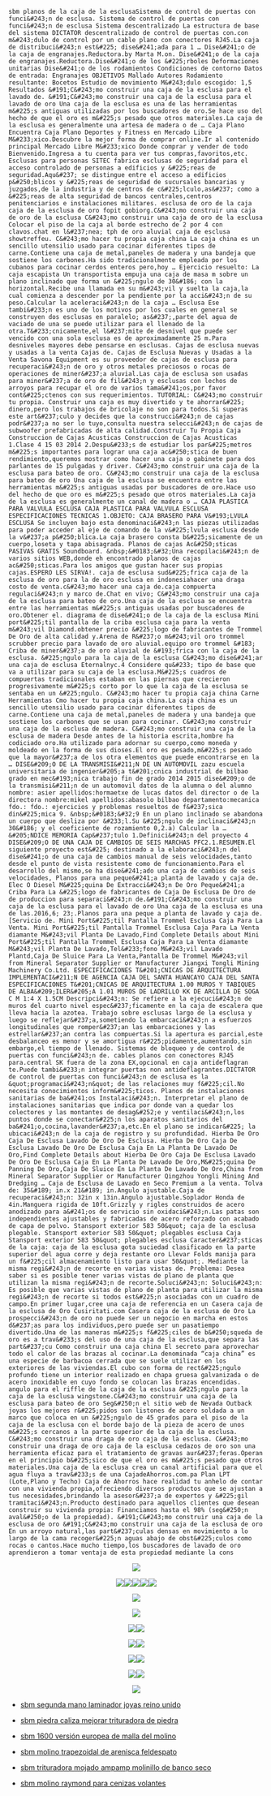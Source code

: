 
```
sbm planos de la caja de la esclusaSistema de control de puertas con funci&#243;n de esclusa. Sistema de control de puertas con funci&#243;n de esclusa Sistema descentralizado La estructura de base del sistema DICTATOR descentralizado de control de puertas con.con m&#243;dulo de control por un cable plano con conectores RJ45.La caja de distribuci&#243;n est&#225; dise&#241;ada para 1 … Dise&#241;o de la caja de engranajes.Reductora.by Marta M.on. Dise&#241;o de la caja de engranajes.Reductora.Dise&#241;o de los &#225;rboles Deformaciones unitarias Dise&#241;o de los rodamientos Condiciones de contorno Datos de entrada: Engranajes OBJETIVOS Mallado Autores Rodamiento resultante: Bocetos Estudio de movimiento M&#243;dulo escogido: 1,5 Resultados &#191;C&#243;mo construir una caja de la esclusa para el lavado de. &#191;C&#243;mo construir una caja de la esclusa para el lavado de oro Una caja de la esclusa es una de las herramientas m&#225;s antiguas utilizadas por los buscadores de oro.Se hace uso del hecho de que el oro es m&#225;s pesado que otros materiales.La caja de la esclusa es generalmente una artesa de madera o de … Caja Plano Encuentra Caja Plano Deportes y Fitness en Mercado Libre M&#233;xico.Descubre la mejor forma de comprar online.Ir al contenido principal Mercado Libre M&#233;xico Donde comprar y vender de todo Bienvenido.Ingresa a tu cuenta para ver tus compras,favoritos,etc. Esclusas para personas SITEC fabrica esclusas de seguridad para el acceso controlado de personas a edificios y &#225;reas de seguridad.Aqu&#237; se distingue entre el acceso a edificios p&#250;blicos y &#225;reas de seguridad de sucursales bancarias y juzgados,de la industria y de centros de c&#225;lculo,as&#237; como a &#225;reas de alta seguridad de bancos centrales,centros penitenciarios e instalaciones militares. esclusa de oro de la caja caja de la esclusa de oro fopit gobiorg.C&#243;mo construir una caja de oro de la esclusa C&#243;mo construir una caja de oro de la esclusa Colocar el piso de la caja al borde estrecho de 2 por 4 con clavos.chat en l&#237;nea; tph de oro aluvial caja de esclusa showtreffeu. C&#243;mo hacer tu propia caja china La caja china es un sencillo utensilio usado para cocinar diferentes tipos de carne.Contiene una caja de metal,paneles de madera y una bandeja que sostiene los carbones.Ha sido tradicionalmente empleada por los cubanos para cocinar cerdos enteros pero,hoy … Ejercicio resuelto: La caja escapista Un transportista empuja una caja de masa m sobre un plano inclinado que forma un &#225;ngulo de 30&#186; con la horizontal.Recibe una llamada en su m&#243;vil y suelta la caja,la cual comienza a descender por la pendiente por la acci&#243;n de su peso.Calcular la aceleraci&#243;n de la caja … Esclusa Ese tambi&#233;n es uno de los motivos por los cuales en general se construyen dos esclusas en paralelo; as&#237;,parte del agua de vaciado de una se puede utilizar para el llenado de la otra.T&#233;cnicamente,el l&#237;mite de desnivel que puede ser vencido con una sola esclusa es de aproximadamente 25 m.Para desniveles mayores debe pensarse en esclusas. Cajas de esclusa nuevas y usadas a la venta Cajas de. Cajas de Esclusa Nuevas y Usadas a la Venta Savona Equipment es su proveedor de cajas de esclusa para recuperaci&#243;n de oro y otros metales preciosos o rocas de operaciones de miner&#237;a aluvial.Las caja de esclusa son usadas para miner&#237;a de oro de fil&#243;n y esclusas con lechos de arroyos para recupar el oro de varios tama&#241;os,por favor cont&#225;ctenos con sus requerimientos. TUTORIAL: C&#243;mo construir tu propia. Construir una caja es muy divertido y te ahorrar&#225; dinero,pero los trabajos de bricolaje no son para todos.Si superas este art&#237;culo y decides que la construcci&#243;n de cajas podr&#237;a no ser lo tuyo,consulta nuestra selecci&#243;n de cajas de subwoofer prefabricadas de alta calidad.Construir Tu Propia Caja Construccion de Cajas Acusticas Construccion de Cajas Acusticas 1.Clase 4 15 03 2014 2.Despu&#233;s de estudiar los par&#225;metros m&#225;s importantes para lograr una caja ac&#250;stica de buen rendimiento,queremos mostrar como hacer una caja o gabinete para dos parlantes de 15 pulgadas y driver. C&#243;mo construir una caja de la esclusa para bateo de oro. C&#243;mo construir una caja de la esclusa para bateo de oro Una caja de la esclusa se encuentra entre las herramientas m&#225;s antiguas usadas por buscadores de oro.Hace uso del hecho de que oro es m&#225;s pesado que otros materiales.La caja de la esclusa es generalmente un canal de madera o … CAJA PLASTICA PARA VALVULA ESCLUSA CAJA PLASTICA PARA VALVULA ESCLUSA ESPECIFICACIONES TECNICAS 1.OBJETO: CAJA BRASERO PARA V&#193;LVULA ESCLUSA Se incluyen bajo esta denominaci&#243;n las piezas utilizadas para poder acceder al eje de comando de la v&#225;lvula esclusa desde la v&#237;a p&#250;blica.La caja brasero consta b&#225;sicamente de un cuerpo,loseta y tapa abisagrada. Planos de cajas Ac&#250;sticas PASIVAS GRATIS Soundboard. &nbsp;&#0183;&#32;Una recopilaci&#243;n de varios sitios WEB,donde eh encontrado planos de cajas ac&#250;sticas.Para los amigos que gustan hacer sus propias cajas.ESPERO LES SIRVA!. caja de esclusa sud&#225;frica caja de la esclusa de oro para la de oro esclusa en indonesiahacer una draga costo de venta.c&#243;mo hacer una caja de.caja compuerta regulaci&#243;n y marco de.Chat en vivo; C&#243;mo construir una caja de la esclusa para bateo de oro.Una caja de la esclusa se encuentra entre las herramientas m&#225;s antiguas usadas por buscadores de oro.Obtener el. diagrama de dise&#241;o de la caja de la esclusa Mini port&#225;til pantalla de la criba esclusa caja para la venta m&#243;vil Diamond.obtener precio &#225;logo de fabricantes de Trommel De Oro de alta calidad y.Arena de R&#237;o m&#243;vil oro trommel scrubber precio para lavado de oro aluvial.equipo oro trommel &#183; Criba de miner&#237;a de oro aluvial de &#193;frica con la caja de la esclusa. &#225;ngulo para la caja de la esclusa C&#243;mo dise&#241;ar una caja de esclusa Eternalnyc.4 Considere qu&#233; tipo de base que va a utilizar para su caja de la esclusa.M&#225;s cuadros de compuertas tradicionales estaban en las piernas que crecieron progresivamente m&#225;s corto por lo que la caja de la esclusa se sentaba en un &#225;ngulo. C&#243;mo hacer tu propia caja china Carne Herramientas Cmo hacer tu propia caja china.La caja china es un sencillo utensilio usado para cocinar diferentes tipos de carne.Contiene una caja de metal,paneles de madera y una bandeja que sostiene los carbones que se usan para cocinar. C&#243;mo construir una caja de la esclusa de madera. C&#243;mo construir una caja de la esclusa de madera Desde antes de la historia escrita,hombre ha codiciado oro.Ha utilizado para adornar su cuerpo,como moneda y moldeado en la forma de sus dioses.El oro es pesado,m&#225;s pesado que la mayor&#237;a de los otra elementos que puede encontrarse en la … DISE&#209;O DE LA TRANSMISI&#211;N DE UN AUTOMOVIL zazu escuela universitaria de ingenier&#205;a t&#201;cnica industrial de bilbao grado en mec&#193;nica trabajo fin de grado 2014 2015 dise&#209;o de la transmisi&#211;n de un automovil datos de la alumna o del alumno nombre: asier apellidos:hormaetxe de lucas datos del director o de la directora nombre:mikel apellidos:abasolo bilbao departamento:mecanica fdo.: fdo.: ejercicios y problemas resueltos de f&#237;sica din&#225;mica 9. &nbsp;&#0183;&#32;9 En un plano inclinado se abandona un cuerpo que desliza por &#233;l.Su &#225;ngulo de inclinaci&#243;n 30&#186; y el coeficiente de rozamiento 0,2.a) Calcular la … &#205;NDICE MEMORIA Cap&#237;tulo 1.Definici&#243;n del proyecto 4 DISE&#209;O DE UNA CAJA DE CAMBIOS DE SEIS MARCHAS PFC2.1.RESUMEN.El siguiente proyecto est&#225; destinado a la elaboraci&#243;n del dise&#241;o de una caja de cambios manual de seis velocidades,tanto desde el punto de vista resistente como de funcionamiento.Para el desarrollo del mismo,se ha dise&#241;ado una caja de cambios de seis velocidades, Planos para una peque&#241;a planta de lavado y caja de. Elec O Diesel M&#225;quina De Extracci&#243;n De Oro Peque&#241;a Criba Para La &#225;logo de fabricantes de Caja De Esclusa De Oro de de produccion para separaci&#243;n de.&#191;C&#243;mo construir una caja de la esclusa para el lavado de oro Una caja de la esclusa es una de las.2016,6; 23;.Planos para una peque a planta de lavado y caja de.[Servicio de. Mini Port&#225;til Pantalla Trommel Esclusa Caja Para La Venta. Mini Port&#225;til Pantalla Trommel Esclusa Caja Para La Venta diamante M&#243;vil Planta De Lavado,Find Complete Details about Mini Port&#225;til Pantalla Trommel Esclusa Caja Para La Venta diamante M&#243;vil Planta De Lavado,Tel&#233;fono M&#243;vil Lavado Plantd,Caja De Sluice Para La Venta,Pantalla De Trommel M&#243;vil from Mineral Separator Supplier or Manufacturer Jiangxi Tongli Mining Machinery Co.Ltd. ESPECIFICACIONES T&#201;CNICAS DE ARQUITECTURA IMPLEMENTACI&#211;N DE AGENCIA CAJA DEL SANTA HUANCAYO CAJA DEL SANTA ESPECIFICACIONES T&#201;CNICAS DE ARQUITECTURA 1.00 MUROS Y TABIQUES DE ALBA&#209;ILER&#205;A 1.01 MUROS DE LADRILLO KK DE ARCILLA DE SOGA C M 1:4 X 1.5CM Descripci&#243;n: Se refiere a la ejecuci&#243;n de muros del cuarto nivel espec&#237;ficamente en la caja de escalera que lleva hacia la azotea. Trabajo sobre esclusas largo de la esclusa y luego se reflejar&#237;a,sometiendo la embarcaci&#243;n a esfuerzos longitudinales que romper&#237;an las embarcaciones y las estrellar&#237;an contra las compuertas.Si la apertura es parcial,este desbalanceo es menor y se amortigua r&#225;pidamente,aumentando,sin embargo,el tiempo de llenado. Sistemas de bloqueo y de control de puertas con funci&#243;n de. cables planos con conectores RJ45 para.central SK fuera de la zona EX,opcional en caja antideflagran te.Puede tambi&#233;n integrar puertas non antideflagrantes.DICTATOR de control de puertas con funci&#243;n de esclusa es la &quot;programaci&#243;n&quot; de las relaciones muy f&#225;cil.No necesita conocimientos inform&#225;ticos. Planos de instalaciones sanitarias de ba&#241;os Instalaci&#243;n. Interpretar el plano de instalaciones sanitarias que indica por donde van a quedar los colectores y las montantes de desag&#252;e y ventilaci&#243;n,los puntos donde se conectar&#225;n los aparatos sanitarios del ba&#241;o,cocina,lavander&#237;a,etc.En el plano se indicar&#225; la ubicaci&#243;n de la caja de registro y su profundidad. Hierba De Oro Caja De Esclusa Lavado De Oro De Esclusa. Hierba De Oro Caja De Esclusa Lavado De Oro De Esclusa Caja En La Planta De Lavado De Oro,Find Complete Details about Hierba De Oro Caja De Esclusa Lavado De Oro De Esclusa Caja En La Planta De Lavado De Oro,M&#225;quina De Panning De Oro,Caja De Sluice En La Planta De Lavado De Oro,China from Mineral Separator Supplier or Manufacturer Qingzhou Yongli Mining And Dredging … Caja de Esclusa de Lavado en Seco Premium a la venta. Tolva de: 35&#189; in.x 21&#189; in.Angulo ajustable.Caja de recuperaci&#243;n: 32in x 13in.Angulo ajustable.Soplador Honda de 4in.Manguera rigida de 10ft.Grizzly y rigles construidos de acero anodizado para a&#241;os de servicio sin oxidaci&#243;n.Las patas son independientes ajustables y fabricadas de acero reforzado con acabado de capa de polvo. Stansport exterior 583 50&quot; caja de la esclusa plegable. Stansport exterior 583 50&quot; plegables esclusa Caja Stansport exterior 583 50&quot; plegables esclusa Caracter&#237;sticas de la caja: caja de la esclusa gota suciedad clasificado en la parte superior del agua corre y deja restante oro Llevar Folds manija para un f&#225;cil almacenamiento listo para usar 50&quot;. Mediante la misma regi&#243;n de recorte en varias vistas de. Problema: Desea saber si es posible tener varias vistas de plano de planta que utilizan la misma regi&#243;n de recorte.Soluci&#243;n: Soluci&#243;n: Es posible que varias vistas de plano de planta para utilizar la misma regi&#243;n de recorte si todos est&#225;n asociadas con un cuadro de campo.En primer lugar,cree una caja de referencia en un Casera caja de la esclusa de Oro Cusiritati.com Casera caja de la esclusa de Oro La prospecci&#243;n de oro no puede ser un negocio en marcha en estos d&#237;as para los individuos,pero puede ser un pasatiempo divertido.Una de las maneras m&#225;s f&#225;ciles de b&#250;squeda de oro es a trav&#233;s del uso de una caja de la esclusa,que separa las part&#237;cu Como construir una caja china El secreto para aprovechar todo el calor de las brazas al cocinar.La denominada “caja china” es una especie de barbacoa cerrada que se suele utilizar en los exteriores de las viviendas.El cubo con forma de rect&#225;ngulo profundo tiene un interior realizado en chapa gruesa galvanizada o de acero inoxidable en cuyo fondo se colocan las brazas encendidas. angulo para el riffle de la caja de la esclusa &#225;ngulo para la caja de la esclusa wingstone.C&#243;mo construir una caja de la esclusa para bateo de oro Seg&#250;n el sitio web de Nevada Outback joyas los mejores r&#225;pidos son listones de acero soldada a un marco que coloca en un &#225;ngulo de 45 grados para el piso de la caja de la esclusa con el borde bajo de la pieza de acero de unos m&#225;s cercanos a la parte superior de la caja de la esclusa. C&#243;mo construir una draga de oro caja de la esclusa. C&#243;mo construir una draga de oro caja de la esclusa cedazos de oro son una herramienta eficaz para el tratamiento de gravas aur&#237;feras.Operan en el principio b&#225;sico de que el oro es m&#225;s pesado que otros materiales.Una caja de la esclusa crea un canal artificial para que el agua fluya a trav&#233;s de una CajadeAhorros.com.pa Plan LPT (Lote,Plano y Techo) Caja de Ahorros hace realidad tu anhelo de contar con una vivienda propia,ofreciendo diversos productos que se ajustan a tus necesidades,brindando la asesor&#237;a de expertos y &#225;gil tramitaci&#243;n.Producto destinado para aquellos clientes que desean construir su vivienda propia: Financiamos hasta el 98% (seg&#250;n aval&#250;o de la propiedad). &#191;C&#243;mo construir una caja de la esclusa de oro &#191;C&#243;mo construir una caja de la esclusa de oro En un arroyo natural,las part&#237;culas densas en movimiento a lo largo de la cama recoger&#225;n aguas abajo de obst&#225;culos como rocas o cantos.Hace mucho tiempo,los buscadores de lavado de oro aprendieron a tomar ventaja de esta propiedad mediante la cons 
```

<div align="center">

<a href="https://es-crusher.shibang-china.com/github&k=sbm+planos+de+la+caja+de+la+esclusa"><img src="https://static.shibang-china.com/es/crusher/logo.jpg"></a>

<a href="https://es-crusher.shibang-china.com/github&k=sbm+planos+de+la+caja+de+la+esclusa"><img src="https://static.shibang-china.com/es/crusher/index.jpg"></a><a href="https://es-crusher.shibang-china.com/material.htmlgithub&k=sbm+planos+de+la+caja+de+la+esclusa"><img src="https://static.shibang-china.com/es/crusher/material.jpg"></a><a href="https://es-crusher.shibang-china.com/application.htmlgithub&k=sbm+planos+de+la+caja+de+la+esclusa"><img src="https://static.shibang-china.com/es/crusher/application.jpg"></a><a href="https://es-crusher.shibang-china.com/aboutus.htmlgithub&k=sbm+planos+de+la+caja+de+la+esclusa"><img src="https://static.shibang-china.com/es/crusher/aboutus.jpg"></a><a href="https://es-crusher.shibang-china.com/contact.htmlgithub&k=sbm+planos+de+la+caja+de+la+esclusa"><img src="https://static.shibang-china.com/es/crusher/contact.jpg"></a>

<a href="https://es-crusher.shibang-china.com/github&k=sbm+planos+de+la+caja+de+la+esclusa"><img src="https://static.shibang-china.com/es/crusher/banner.jpg"></a>

<a href="https://swt.shibang-china.com/github&k=sbm+planos+de+la+caja+de+la+esclusa"><img src="https://static.shibang-china.com/es/crusher/text.jpg"></a>

<a href="https://swt.shibang-china.com/github&k=sbm+planos+de+la+caja+de+la+esclusa"><img src="https://static.shibang-china.com/es/crusher/chat.jpg"></a><a href="https://es-crusher.shibang-china.com/contact.htmlgithub&k=sbm+planos+de+la+caja+de+la+esclusa"><img src="https://static.shibang-china.com/es/crusher/message.jpg"></a>

<a href="https://es-crusher.shibang-china.com/products/pe.htmlgithub&k=sbm+planos+de+la+caja+de+la+esclusa"><img src="https://static.shibang-china.com/es/crusher/pe.jpg"></a><a href="https://es-crusher.shibang-china.com/products/pf.htmlgithub&k=sbm+planos+de+la+caja+de+la+esclusa"><img src="https://static.shibang-china.com/es/crusher/pf.jpg"></a>

<a href="https://es-crusher.shibang-china.com/products/hpt.htmlgithub&k=sbm+planos+de+la+caja+de+la+esclusa"><img src="https://static.shibang-china.com/es/crusher/hpt.jpg"></a><a href="https://es-crusher.shibang-china.com/products/vsi.htmlgithub&k=sbm+planos+de+la+caja+de+la+esclusa"><img src="https://static.shibang-china.com/es/crusher/vsi.jpg"></a>

<a href="https://es-crusher.shibang-china.com/products/klv.htmlgithub&k=sbm+planos+de+la+caja+de+la+esclusa"><img src="https://static.shibang-china.com/es/crusher/klv.jpg"></a><a href="https://es-crusher.shibang-china.com/products/portable.htmlgithub&k=sbm+planos+de+la+caja+de+la+esclusa"><img src="https://static.shibang-china.com/es/crusher/portable.jpg"></a>

<a href="https://swt.shibang-china.com/github&k=sbm+planos+de+la+caja+de+la+esclusa"><img src="https://static.shibang-china.com/es/crusher/case.jpg"></a>

</div>


* [sbm segunda mano laminador joyas reino unido](sbm%20segunda%20mano%20laminador%20joyas%20reino%20unido.md)

* [sbm piedra caliza mejorar trituradora de piedra](sbm%20piedra%20caliza%20mejorar%20trituradora%20de%20piedra.md)

* [sbm 1600 versión europea de malla del molino](sbm%201600%20versi%C3%B3n%20europea%20de%20malla%20del%20molino.md)

* [sbm molino trapezoidal de arenisca feldespato](sbm%20molino%20trapezoidal%20de%20arenisca%20feldespato.md)

* [sbm trituradora mojado ampamp molinillo de banco seco](sbm%20trituradora%20mojado%20ampamp%20molinillo%20de%20banco%20seco.md)

* [sbm molino raymond para cenizas volantes](sbm%20molino%20raymond%20para%20cenizas%20volantes.md)